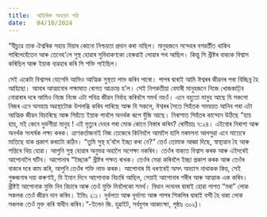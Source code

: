 ```yaml
---
title:  অতিৰিক্ত অধ্যয়ন পাঠ
date:   04/10/2024
---
```


“যীচুৱে তাক ঐশ্বৰিক সহায় দিয়াৰ কোনো নিশ্চয়তা প্ৰদান কৰা নাছিল। মানুহজনে সন্দেহৰ বশৱৰ্ত্তীত থাকিব পাৰিলেহেঁতেন আৰু তেনেহ’লে সুস্থ হোৱাৰ সুবিধাকণকো হেৰুৱাই লোৱাৰ পথ আছিল। কিন্তু সি খ্ৰীষ্টৰ বাক্যক বিশ্বাস কৰিছিল আৰু ইয়াক ব্যৱহাৰ কৰি সি শক্তি পাইছিল।

সেই একেটা বিশ্বাসৰ যোগেদি আমিও আত্মিক সুস্থতা লাভ কৰিব পাৰো। পাপৰ দ্বাৰাই আমি ঈশ্বৰৰ জীৱনৰ পৰা বিচ্ছিন্ন হৈ আহিছো। আমাৰ আত্মাবোৰ পক্ষাঘাত ৰোগত আক্ৰান্ত হ’ল। সেই নিশকতীয়া বেমাৰী মানুহজনে নিজে খোজকাঢ়িব নোৱাৰাৰ দৰে আমিও নিজে নিজে এটা পবিত্ৰ জীৱন নিৰ্বাহ কৰিবলৈ সমৰ্থ নহওঁ। এনে বহুতো মানুহ আছে যি সকলো নিজৰ এনে অসহায় অৱস্থাটোক উপলব্ধি কৰিব পাৰিছে আৰু যি সকলে, ঈশ্বৰৰ সৈতে সিহঁতক সমন্বয়ত আনিব পৰা এটা আত্মিক জীৱন বিচাৰিছে আৰু সিহঁতে ইয়াক পাবলৈ অনৰ্থক ৰূপে যুঁজি আছে। নিৰাশাত সিহঁতৰ কান্দোন উঠিছে “হায় হায়, মই কেনে দুৰ্ভগীয়া মানুহ ! এই মৃত্যুৰ দেহৰ পৰা মোক কোনে নিস্তাৰ কৰিব? ৰোমীয়াঃ ৭:২৪। এইবোৰ নিৰাশা আৰু অনৰ্থক সংঘৰ্ষক লক্ষ্য কৰক। ত্ৰাণকৰ্ত্তাজনাই নিজ তেজেৰে কিনিবলৈ আমালৈ হালি মৰমসনা আলসুৱা এনে মাতেৰে মাতিছে যাক প্ৰকাশ কৰাটো কঠিন। “তুমি সুস্থ হ’বলৈ ইচ্ছা কৰা নে?” তেওঁ তোমাক আজ্ঞা দিছে, স্বাস্থ্যৱান হৈ আৰু শন্তিৰে থিয় হোৱা। আপুনি সুস্থ হোৱাৰ অনুভৱ অহালৈ অপেক্ষা নকৰিব। তেওঁৰ বাক্যত বিশ্বাস কৰক আৰু এইদৰেই আপোনালৈ ঘটিব। আপোনাৰ “ইচ্ছাক” খ্ৰীষ্টৰ পক্ষত ৰাখক। তেওঁৰ সেৱা কৰিবলৈ ইচ্ছা প্ৰকাশ কৰক আৰু তেওঁৰ বাক্যৰ দৰে কাম কৰি, আপুনি তেওঁৰ শক্তি লাভ কৰক। আপোনাৰ যি ধৰণৰেই অসৎ অভ্যাস নাথাকক কিয়, সেই গুৰুজনাৰ দয়া কৰুণাই, যি ইমান দিনে আপোনাক বিচাৰি আছিল, সেয়াই আপোনাৰ শৰীৰ আৰু আত্মাক এক কৰিব। খ্ৰীষ্টই আপোনাক মুক্তি দিব বিচাৰে আৰু তেওঁ মুক্তি দিবলৈকো সমৰ্থ। বিধান লংঘনৰ দ্বাৰাই হোৱা পাপত “মৰা” লোক সকলক তেওঁ জীৱন দান কৰিব। ইফিঃ ২:১। দুৰ্বলতা আৰু দুৰ্ভাগ্য আৰু পাপৰ শিকলিৰ দ্বাৰাই বন্দী হৈ থকা লোক সকলক তেওঁ মুক্ত কৰি স্বাধীন কৰিব।”-ইলেন জি. হুৱাইট, সৰ্বযুগৰ আকাংক্ষা, পৃষ্ঠাঃ ৩০২)।